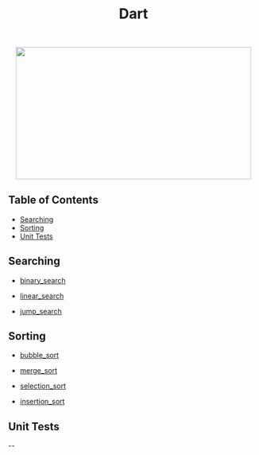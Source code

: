 <h1 align="center">Dart</h1> <br>

<p align="center"><image src="https://external-content.duckduckgo.com/iu/?u=https%3A%2F%2Ftse1.mm.bing.net%2Fth%3Fid%3DOIP.QCajckOeBhRaLzi0RoFqigHaEK%26pid%3DApi&f=1" width ="474" height="266"></image></p>

## Table of Contents

- [Searching](#searching)
- [Sorting](#sorting)
- [Unit Tests](#unit-tests)

<a name="searching"></a>

## Searching

- [binary_search](https://github.com/aniketsharma00411/algorithmsUse/blob/master/Dart/Searching/binary_search.dart)

- [linear_search](https://github.com/aniketsharma00411/algorithmsUse/blob/master/Dart/Searching/linear_search.dart)

- [jump_search]()

<a name="sorting"></a>

## Sorting

- [bubble_sort](https://github.com/aniketsharma00411/algorithmsUse/blob/master/Dart/Sorting/bubble_sort.dart)

- [merge_sort](https://github.com/aniketsharma00411/algorithmsUse/blob/master/Dart/Sorting/merge_sort.dart)

- [selection_sort](https://github.com/aniketsharma00411/algorithmsUse/blob/master/Dart/Sorting/selection_sort.dart)

- [insertion_sort]()

<a name="unit-tests"></a>

## Unit Tests

--

